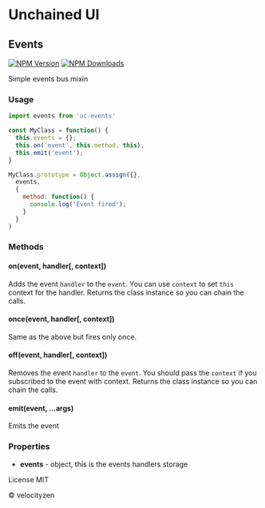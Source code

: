 # Unchained UI

## Events

[![NPM Version](https://img.shields.io/npm/v/uc-events.svg?style=flat-square)](https://www.npmjs.com/package/uc-events)
[![NPM Downloads](https://img.shields.io/npm/dt/uc-events.svg?style=flat-square)](https://www.npmjs.com/package/uc-events)

Simple events bus mixin

### Usage

```js
import events from 'uc-events'

const MyClass = function() {
  this.events = {};
  this.on('event', this.method, this);
  this.emit('event');
}

MyClass.prototype = Object.assign({},
  events,
  {
    method: function() {
      console.log('Event fired');
    }
  }
)

```

### Methods

#### on(event, handler[, context])

Adds the event `handler` to the `event`. You can use `context` to set `this` context for the handler. Returns the class instance so you can chain the calls.

#### once(event, handler[, context])

Same as the above but fires only once.

#### off(event, handler[, context])

Removes the event `handler` to the `event`. You should pass the `context` if you subscribed to the event with context. Returns the class instance so you can chain the calls.

#### emit(event, ...args)

Emits the event

### Properties

* **events** - object, this is the events handlers storage

License MIT

© velocityzen

